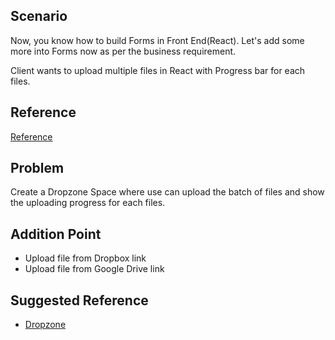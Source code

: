 ## Scenario 

Now, you know how to build  Forms in Front End(React).  Let's add some more into Forms now as per the business requirement.

Client wants to upload multiple files in React with Progress bar for each files.

## Reference

[Reference](https://cdn.dribbble.com/users/3856597/screenshots/6879152/fire_upload.png)

## Problem

Create a Dropzone Space where use can upload the batch of files and show the uploading progress for each files.

## Addition Point
 - Upload file from Dropbox link
 - Upload file from Google Drive link

## Suggested Reference
 - [Dropzone](https://www.dropzonejs.com/)